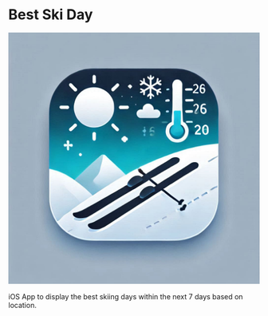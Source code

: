 # Best Ski Day

![appstoreicon](BestSkiDay/Assets.xcassets/AppIcon.appiconset/appstore%201.png)

iOS App to display the best skiing days within the next 7 days based on location.
